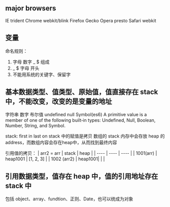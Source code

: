 ## major browsers
IE trident
Chrome webkit/blink
Firefox Gecko
Opera presto
Safari webkit

## 变量
命名规则：
1. 字母 数字 _ $ 组成
2. _ $ 字母 开头
3. 不能用系统的关键字、保留字

## 基本数据类型、值类型、原始值，值直接存在 stack 中，不能改变，改变的是变量的地址
字符串 数字 布尔值 undefined null Symbol(es6)
A primitive value is a member of one of the following built‑in types: Undefined, Null, Boolean, Number, String, and Symbol.

stack: first in last on
stack 中的赋值是拷贝
数组的 stack 内存中会存放 heap 的 address，而数组内容会存在heap中，从而找到最终内容

引用值的拷贝：
| arr2 = arr | stack	| heap	 |
| ----  | ----      | ---- | 
| 1001(arr) | heap1001	| 	[1, 2, 3]   |
| 1002 (arr2)	| heap1001| 	|   |


## 引用数据类型，值存在 heap 中，值的引用地址存在 stack 中
包括 object、array、fundtion、正则、Date，也可以统成为对象